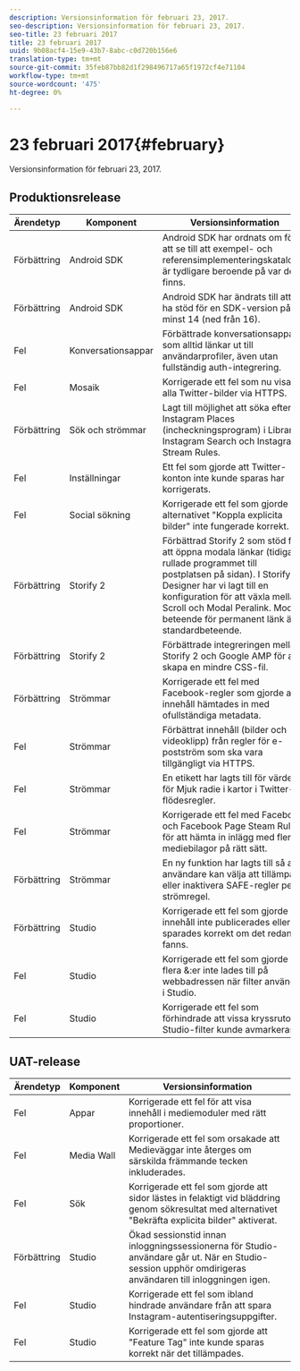 ```yaml
---
description: Versionsinformation för februari 23, 2017.
seo-description: Versionsinformation för februari 23, 2017.
seo-title: 23 februari 2017
title: 23 februari 2017
uuid: 9b08acf4-15e9-43b7-8abc-c0d720b156e6
translation-type: tm+mt
source-git-commit: 35feb87bb82d1f298496717a65f1972cf4e71104
workflow-type: tm+mt
source-wordcount: '475'
ht-degree: 0%

---
```



# 23 februari 2017{#february}

Versionsinformation för februari 23, 2017.

## Produktionsrelease

| **Ärendetyp** | **Komponent** | **Versionsinformation** |
|---|---|---|
| Förbättring | Android SDK | Android SDK har ordnats om för att se till att exempel- och referensimplementeringskataloger är tydligare beroende på var de finns. |
| Förbättring | Android SDK | Android SDK har ändrats till att nu ha stöd för en SDK-version på minst 14 (ned från 16). |
| Fel | Konversationsappar | Förbättrade konversationsappar som alltid länkar ut till användarprofiler, även utan fullständig auth-integrering. |
| Fel | Mosaik | Korrigerade ett fel som nu visar alla Twitter-bilder via HTTPS. |
| Förbättring | Sök och strömmar | Lagt till möjlighet att söka efter Instagram Places (incheckningsprogram) i Library Instagram Search och Instagram Stream Rules. |
| Fel | Inställningar | Ett fel som gjorde att Twitter-konton inte kunde sparas har korrigerats. |
| Fel | Social sökning | Korrigerade ett fel som gjorde att alternativet &quot;Koppla explicita bilder&quot; inte fungerade korrekt. |
| Förbättring | Storify 2 | Förbättrad Storify 2 som stöd för att öppna modala länkar (tidigare rullade programmet till postplatsen på sidan). I Storify 2’s Designer har vi lagt till en konfiguration för att växla mellan Scroll och Modal Peralink. Modalt beteende för permanent länk är standardbeteende. |
| Förbättring | Storify 2 | Förbättrade integreringen mellan Storify 2 och Google AMP för att skapa en mindre CSS-fil. |
| Förbättring | Strömmar | Korrigerade ett fel med Facebook-regler som gjorde att innehåll hämtades in med ofullständiga metadata. |
| Fel | Strömmar | Förbättrat innehåll (bilder och videoklipp) från regler för e-postström som ska vara tillgängligt via HTTPS. |
| Fel | Strömmar | En etikett har lagts till för värdet för Mjuk radie i kartor i Twitter-flödesregler. |
| Fel | Strömmar | Korrigerade ett fel med Facebook och Facebook Page Steam Rules för att hämta in inlägg med flera mediebilagor på rätt sätt. |
| Förbättring | Strömmar | En ny funktion har lagts till så att användare kan välja att tillämpa eller inaktivera SAFE-regler per strömregel. |
| Förbättring | Studio | Korrigerade ett fel som gjorde att innehåll inte publicerades eller sparades korrekt om det redan fanns. |
| Fel | Studio | Korrigerade ett fel som gjorde att flera &amp;:er inte lades till på webbadressen när filter användes i Studio. |
| Fel | Studio | Korrigerade ett fel som förhindrade att vissa kryssrutor i Studio-filter kunde avmarkeras. |

## UAT-release

| **Ärendetyp** | **Komponent** | **Versionsinformation** |
|---|---|---|
| Fel | Appar | Korrigerade ett fel för att visa innehåll i mediemoduler med rätt proportioner. |
| Fel | Media Wall | Korrigerade ett fel som orsakade att Medieväggar inte återges om särskilda främmande tecken inkluderades. |
| Fel | Sök | Korrigerade ett fel som gjorde att sidor lästes in felaktigt vid bläddring genom sökresultat med alternativet &quot;Bekräfta explicita bilder&quot; aktiverat. |
| Förbättring | Studio | Ökad sessionstid innan inloggningssessionerna för Studio-användare går ut. När en Studio-session upphör omdirigeras användaren till inloggningen igen. |
| Fel | Studio | Korrigerade ett fel som ibland hindrade användare från att spara Instagram-autentiseringsuppgifter. |
| Fel | Studio | Korrigerade ett fel som gjorde att &quot;Feature Tag&quot; inte kunde sparas korrekt när det tillämpades. |

